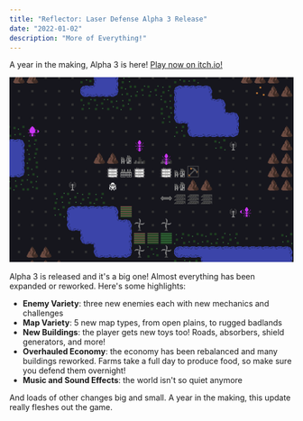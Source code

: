 ```yaml
---
title: "Reflector: Laser Defense Alpha 3 Release"
date: "2022-01-02"
description: "More of Everything!"
---
```


A year in the making, Alpha 3 is here! <a href="https://mscottmoore.itch.io/reflector" target="_blank" rel="noopener noreferrer">Play now on itch.io!</a>

![gif](./alpha3.gif)

Alpha 3 is released and it's a big one! Almost everything has been expanded or reworked. Here's some highlights:

- **Enemy Variety**: three new enemies each with new mechanics and challenges
- **Map Variety**: 5 new map types, from open plains, to rugged badlands
- **New Buildings**: the player gets new toys too! Roads, absorbers, shield generators, and more!
- **Overhauled Economy**: the economy has been rebalanced and many buildings reworked. Farms take a full day to produce food, so make sure you defend them overnight!
- **Music and Sound Effects**: the world isn't so quiet anymore

And loads of other changes big and small. A year in the making, this update really fleshes out the game.